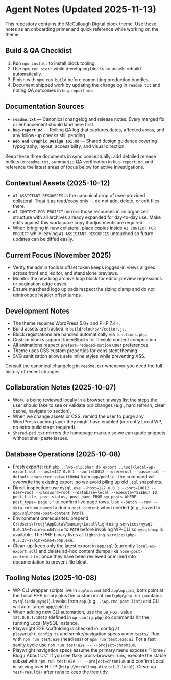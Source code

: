 # Agent Notes (Updated 2025-11-13)

This repository contains the McCullough Digital block theme. Use these notes as an onboarding primer and quick reference while working on the theme.

## Build & QA Checklist
1. Run `npm install` to install block tooling.
2. Use `npm run start` while developing blocks so assets rebuild automatically.
3. Finish with `npm run build` before committing production bundles.
4. Document shipped work by updating the changelog in `readme.txt` and noting QA outcomes in `bug-report.md`.

## Documentation Sources
- **`readme.txt`** — Canonical changelog and release notes. Every merged fix or enhancement should land here first.
- **`bug-report.md`** — Rolling QA log that captures dates, affected areas, and any follow-up checks still pending.
- **`Web and Graphic Design 101.md`** — Shared design guidance covering typography, layout, accessibility, and visual direction.

Keep these three documents in sync conceptually: add detailed release bullets to `readme.txt`, summarize QA verification in `bug-report.md`, and reference the latest areas of focus below for active investigations.

## Contextual Assets (2025-10-12)
- `AI ASSISTANT RESOURCES` is the canonical drop of user-provided collateral. Treat it as read/copy only -- do not add, delete, or edit files there.
- `AI CONTEXT FOR PROJECT` mirrors those resources in an organized structure with all archives already expanded for day-to-day use. Make edits against this workspace copy if adjustments are required.
- When bringing in new collateral, place copies inside `AI CONTEXT FOR PROJECT` while leaving `AI ASSISTANT RESOURCES` untouched so future updates can be diffed easily.

## Current Focus (November 2025)
- Verify the admin toolbar offset token keeps logged-in views aligned across front end, editor, and standalone previews.
- Monitor the new blog archive loop block for editor preview regressions or pagination edge cases.
- Ensure masthead logo uploads respect the sizing clamp and do not reintroduce header offset jumps.

## Development Notes
- The theme requires WordPress 5.0+ and PHP 7.4+.
- Build assets are tracked in `build/blocks/*/editor.js`.
- Block registrations are handled automatically via `functions.php`.
- Custom blocks support InnerBlocks for flexible content composition.
- All animations respect `prefers-reduced-motion` user preferences.
- Theme uses CSS custom properties for consistent theming.
- SVG sanitization allows safe inline styles while preventing XSS.

Consult the canonical changelog in `readme.txt` whenever you need the full history of recent changes.

## Collaboration Notes (2025-10-07)
- Work is being reviewed locally in a browser; always list the steps the user should take to see or validate our changes (e.g., hard refresh, clear cache, navigate to section).
- When we change assets or CSS, remind the user to purge any WordPress caching layer they might have enabled (currently Local WP, no extra build steps required).
- `Shared-pad.txt` mirrors the homepage markup so we can quote snippets without shell paste issues.

## Database Operations (2025-10-08)
- Fresh exports: run `php ..\wp-cli.phar db export ..\sql\local-wp-export.sql --host=127.0.0.1 --port=10012 --user=root --pass=root --default-character-set=utf8mb4` from `app/public`. The command will overwrite the existing export, so we avoid piling up old `.sql` snapshots.
- Direct inspection: use `mysql.exe --host=127.0.0.1 --port=10012 --user=root --password=root --database=local --execute="SELECT ID, post_title, post_status, post_name FROM wp_posts WHERE post_type='page';"` to confirm live page rows. Use `--batch --raw --skip-column-names` to dump `post_content` when needed (e.g., saved to `app/sql/home-post-content.html`).
- Environment prerequisites: prepend `C:\Users\fredj\AppData\Roaming\Local\lightning-services\mysql-8.0.35+4\bin\win64\bin` to `PATH` before invoking WP-CLI so `mysqldump` is available. The PHP binary lives at `lightning-services\php-8.2.27+1\bin\win64\php.exe`.
- Clean-up: keep only the latest export in `app/sql` (currently `local-wp-export.sql`) and delete ad-hoc content dumps like `home-post-content.html` once they have been reviewed or inlined into documentation to prevent file bloat.

## Tooling Notes (2025-10-08)
- WP-CLI wrapper scripts live in `app\wp.cmd` and `app\wp.ps1`; both point at the Local PHP binary plus the custom ini at `conf\php\php.ini` (contains `mysqli`/`pdo_mysql`). Invoke from `app` (e.g., `.\wp.cmd post list`) and CLI will auto-target `app/public`.
- When adding new CLI automation, use the `DB_HOST` value `127.0.0.1:10012` (defined in `wp-config.php`) so commands hit the running Local MySQL instance.
- Playwright E2E scaffolding is checked in: config at `playwright.config.ts` and smoke/navigation specs under `tests/`. Run with `npm run test:e2e` (headless) or `npm run test:e2e:ui`. For a fast sanity cycle use `npm run test:e2e -- --project=chromium`.
- Playwright navigation specs assume the primary menu exposes “Home / Blog / About Us”. If you see flaky cross-browser runs, execute the stable subset with `npm run test:e2e -- --project=chromium` and confirm Local is serving over HTTP (`http://mcculloug-digital-2.local`). Clean up `test-results/` after runs to keep the tree tidy.
